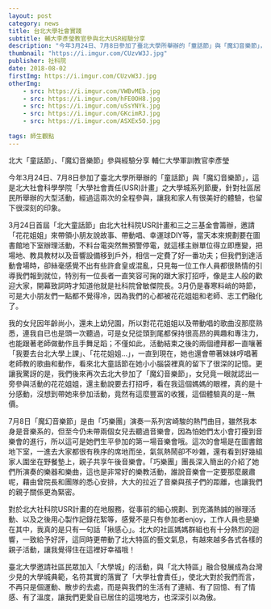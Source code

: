 ```yaml
---
layout: post
category: news
title: 台北大學社會實踐
subtitle: 輔大李彥瑩教官參與北大USR經驗分享
description: "今年3月24日、7月8日參加了臺北大學所舉辦的「童話節」與「魔幻音樂節」，這是北大社會科學學院「大學社會責任(USR)計畫」之大學城系列節慶..."
thumbnail: "https://i.imgur.com/CUzvW3J.jpg"
publisher: 社科院
date: 2018-08-02 
firstImg: https://i.imgur.com/CUzvW3J.jpg
otherImg:
    - src: https://i.imgur.com/VWBvMEb.jpg
    - src: https://i.imgur.com/hFE0OH8.jpg
    - src: https://i.imgur.com/uSsYNYk.jpg
    - src: https://i.imgur.com/GKcimRJ.jpg
    - src: https://i.imgur.com/ASXEx5O.jpg
    
tags: 師生觀點
---
```


北大「童話節」、「魔幻音樂節」參與經驗分享
輔仁大學軍訓教官李彥瑩

今年3月24日、7月8日參加了臺北大學所舉辦的「童話節」與「魔幻音樂節」，這是北大社會科學學院「大學社會責任(USR)計畫」之大學城系列節慶，針對社區居民所舉辦的大型活動，經過這兩次的全程參與，讓我和家人有很美好的體驗，也留下很深刻的印象。

3月24日首屆「北大童話節」由北大社科院USR計畫和三之三基金會籌辦，邀請「花花姐姐」來帶領小朋友說故事、帶動唱、幸運球DIY等，當天本來規劃要在圖書館地下室辦理活動，不料台電突然無預警停電，就這樣主辦單位得立即應變，把場地、教具教材以及音響設備移到戶外，相信一定費了好一番功夫；但我們到達活動會場時，卻絲毫感覺不出有些許倉皇或混亂，只見每一位工作人員都很熱情的引導我們報到就位，特別有一位長者一直笑容可掬的跟大家打招呼，像是主人般的歡迎大家，開幕致詞時才知道他就是社科院曾敏傑院長。3月仍是春寒料峭的時節，可是大小朋友們一點都不覺得冷，因為我們的心都被花花姐姐和老師、志工們融化了。

我的女兒因年齡尚小，還未上幼兒園，所以對花花姐姐以及帶動唱的歌曲沒那麼熟悉，連我自已也是頭一次聽過，可是女兒從頭到尾都保持很高昂的興趣和專注力，也能跟著老師做動作且手舞足蹈；不僅如此，活動結束之後的兩個禮拜都一直嚷著「我要去台北大學上課」、「花花姐姐...」，一直到現在，她也還會帶著妹妹哼唱著老師教的歌曲和動作，看來北大童話節在她小小腦袋裡真的留下了很深的記憶。更讓我驚訝的是，我們後來再次去北大參加了「魔幻音樂節」，女兒竟一眼就認出一旁參與活動的花花姐姐，還主動說要去打招呼，看在我這個媽媽的眼裡，真的是十分感動，沒想到帶她來參加活動，竟然有這麼豐富的收獲，這個體驗真的是--無價。

7月8日「魔幻音樂節」是由「巧樂團」演奏一系列宮崎駿的熱門曲目，雖然我本身是音樂系的，但至今仍未帶兩個女兒去聽過音樂會，因為怕她們太小會打擾到音樂會的進行，所以這可是她們生平參加的第一場音樂會哦。這次的會場是在圖書館地下室，一進去大家都很有秩序的席地而坐，氣氛熱鬧卻不吵雜，還有看到好幾組家人圍坐在野餐墊上，親子共享午後音樂會。「巧樂團」團長深入簡出的介紹了她們所演奏的樂器和樂曲，這也是非常好的樂教活動，誰說音樂會一定要那麼嚴肅呢，藉由曾院長和團隊的悉心安排，大大的拉近了音樂與孩子們的距離，也讓我們的親子關係更為緊密。

對於北大社科院USR計畫的在地服務，從事前的細心規劃、到充滿熱誠的辦理活動、以及之後用心製作記錄花絮等，感覺不是只有參加者enjoy，工作人員也是樂在其中，我真的是只有一句話「揪感心」。北大的社區媽媽群組也有十分熱烈的迴響，一致給予好評，這同時更帶動了北大特區的藝文氣息，有越來越多各式各樣的親子活動，讓我覺得住在這裡好幸福哦！

臺北大學邀請社區民眾加入「大學城」的活動，與「北大特區」融合發展成為台灣少見的大學城典範，名符其實的落實了「大學社會責任」，使北大對於我們而言，不再只是個運動、散步的去處，而是與我們的生活有了連結、有了回憶、有了情感、有了溫度，讓我們更愛自已居住的這塊地方，也深深引以為傲。
